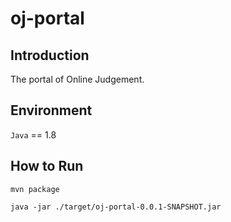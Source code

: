 # oj-portal

## Introduction
The portal of Online Judgement.

## Environment
`Java` == 1.8

## How to Run
```shell
mvn package

java -jar ./target/oj-portal-0.0.1-SNAPSHOT.jar
```
